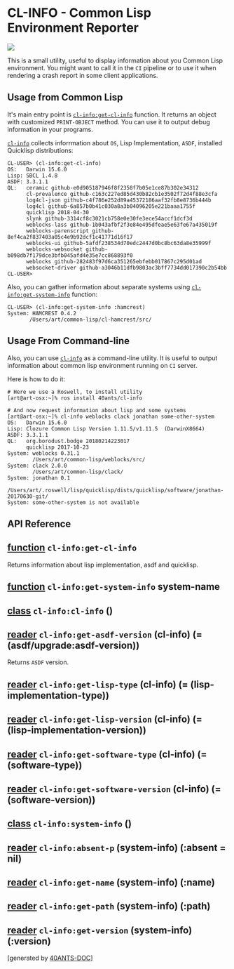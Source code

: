 <a id="x-28CL-INFO-3A-40README-2040ANTS-DOC-2FLOCATIVES-3ASECTION-29"></a>

# CL-INFO - Common Lisp Environment Reporter

[![](https://github-actions.40ants.com/40ants/cl-info/matrix.svg?only=ci.run-tests)][3904]

This is a small utility, useful to display information about you Common
Lisp environment. You might want to call it in the `CI` pipeline or
to use it when rendering a crash report in some client applications.

<a id="usage-from-common-lisp"></a>

## Usage from Common Lisp

It's main entry point is [`cl-info:get-cl-info`][b41e] function. It returns an object with
customized `PRINT-OBJECT` method. You can use it to output debug
information in your programs.

[`cl-info`][45fe] collects inforrmation about `OS`, Lisp Implementation, `ASDF`, installed
Quicklisp distributions:

```text
CL-USER> (cl-info:get-cl-info)
OS:   Darwin 15.6.0
Lisp: SBCL 1.4.8
ASDF: 3.3.1.1
QL:   ceramic github-e0d905187946f8f2358f7b05e1ce87b302e34312
      cl-prevalence github-c163c227ed85d430b82cb1e3502f72d4f88e3cfa
      log4cl-json github-c4f786e252d89a45372186aaf32fb8e8736b444b
      log4cl github-6a857b0b41c030a8a3b04096205e221baaa1755f
      quicklisp 2018-04-30
      slynk github-3314cf8c3021cb758e0e30fe3ece54accf1dcf3d
      weblocks-lass github-1b043afbf2f3e84e495dfeae5e63fe67a435019f
      weblocks-parenscript github-8ef4ca2f837403a05c4e9b92dcf1c41771d16f17
      weblocks-ui github-5afdf238534d70edc2447d0bc8bc63da8e35999f
      weblocks-websocket github-b098db7f179dce3bfb045afd4e35e7cc868893f0
      weblocks github-282483f97d6ca351265ebfebb017867c295d01ad
      websocket-driver github-a3046b11dfb9803ac3bff7734dd017390c2b54bb
CL-USER>
```
Also, you can gather information about separate systems using [`cl-info:get-system-info`][a6b6]
function:

```text
CL-USER> (cl-info:get-system-info :hamcrest)
System: HAMCREST 0.4.2
       /Users/art/common-lisp/cl-hamcrest/src/
```
<a id="usage-from-command-line"></a>

## Usage From Command-line

Also, you can use [`cl-info`][45fe] as a command-line utility. It is useful to
output information about common lisp environment running on `CI` server.

Here is how to do it:

```shell
# Here we use a Roswell, to install utility
[art@art-osx:~]% ros install 40ants/cl-info
   
# And now request information about lisp and some systems
[art@art-osx:~]% cl-info weblocks clack jonathan some-other-system
OS:   Darwin 15.6.0
Lisp: Clozure Common Lisp Version 1.11.5/v1.11.5  (DarwinX8664)
ASDF: 3.3.1.1
QL:   org.borodust.bodge 20180214223017
      quicklisp 2017-10-23
System: weblocks 0.31.1
        /Users/art/common-lisp/weblocks/src/
System: clack 2.0.0
        /Users/art/common-lisp/clack/
System: jonathan 0.1
        /Users/art/.roswell/lisp/quicklisp/dists/quicklisp/software/jonathan-20170630-git/
System: some-other-system is not available
```
<a id="api-reference"></a>

## API Reference

<a id="x-28CL-INFO-3AGET-CL-INFO-20FUNCTION-29"></a>

## [function](51b9) `cl-info:get-cl-info`

Returns information about lisp implementation, asdf and quicklisp.

<a id="x-28CL-INFO-3AGET-SYSTEM-INFO-20FUNCTION-29"></a>

## [function](7376) `cl-info:get-system-info` system-name

<a id="x-28CL-INFO-3ACL-INFO-20CLASS-29"></a>

## [class](24ce) `cl-info:cl-info` ()

<a id="x-28CL-INFO-3AGET-ASDF-VERSION-20-2840ANTS-DOC-2FLOCATIVES-3AREADER-20CL-INFO-3ACL-INFO-29-29"></a>

## [reader](392b) `cl-info:get-asdf-version` (cl-info) (= (asdf/upgrade:asdf-version))

Returns `ASDF` version.

<a id="x-28CL-INFO-3AGET-LISP-TYPE-20-2840ANTS-DOC-2FLOCATIVES-3AREADER-20CL-INFO-3ACL-INFO-29-29"></a>

## [reader](9f02) `cl-info:get-lisp-type` (cl-info) (= (lisp-implementation-type))

<a id="x-28CL-INFO-3AGET-LISP-VERSION-20-2840ANTS-DOC-2FLOCATIVES-3AREADER-20CL-INFO-3ACL-INFO-29-29"></a>

## [reader](9abb) `cl-info:get-lisp-version` (cl-info) (= (lisp-implementation-version))

<a id="x-28CL-INFO-3AGET-SOFTWARE-TYPE-20-2840ANTS-DOC-2FLOCATIVES-3AREADER-20CL-INFO-3ACL-INFO-29-29"></a>

## [reader](6948) `cl-info:get-software-type` (cl-info) (= (software-type))

<a id="x-28CL-INFO-3AGET-SOFTWARE-VERSION-20-2840ANTS-DOC-2FLOCATIVES-3AREADER-20CL-INFO-3ACL-INFO-29-29"></a>

## [reader](c307) `cl-info:get-software-version` (cl-info) (= (software-version))

<a id="x-28CL-INFO-3ASYSTEM-INFO-20CLASS-29"></a>

## [class](0ac8) `cl-info:system-info` ()

<a id="x-28CL-INFO-3AABSENT-P-20-2840ANTS-DOC-2FLOCATIVES-3AREADER-20CL-INFO-3ASYSTEM-INFO-29-29"></a>

## [reader](49c4) `cl-info:absent-p` (system-info) (:absent = nil)

<a id="x-28CL-INFO-3AGET-NAME-20-2840ANTS-DOC-2FLOCATIVES-3AREADER-20CL-INFO-3ASYSTEM-INFO-29-29"></a>

## [reader](5dde) `cl-info:get-name` (system-info) (:name)

<a id="x-28CL-INFO-3AGET-PATH-20-2840ANTS-DOC-2FLOCATIVES-3AREADER-20CL-INFO-3ASYSTEM-INFO-29-29"></a>

## [reader](b51a) `cl-info:get-path` (system-info) (:path)

<a id="x-28CL-INFO-3AGET-VERSION-20-2840ANTS-DOC-2FLOCATIVES-3AREADER-20CL-INFO-3ASYSTEM-INFO-29-29"></a>

## [reader](12d5) `cl-info:get-version` (system-info) (:version)


[45fe]: #x-28CL-INFO-3ACL-INFO-20CLASS-29
[b41e]: #x-28CL-INFO-3AGET-CL-INFO-20FUNCTION-29
[a6b6]: #x-28CL-INFO-3AGET-SYSTEM-INFO-20FUNCTION-29
[3904]: https://github.com/40ants/cl-info/actions
[24ce]: https://github.com/40ants/cl-info/blob/f1f944dbac8d36d79dba009e11cd5d65737838e0/src/core.lisp#L137
[392b]: https://github.com/40ants/cl-info/blob/f1f944dbac8d36d79dba009e11cd5d65737838e0/src/core.lisp#L138
[9f02]: https://github.com/40ants/cl-info/blob/f1f944dbac8d36d79dba009e11cd5d65737838e0/src/core.lisp#L141
[9abb]: https://github.com/40ants/cl-info/blob/f1f944dbac8d36d79dba009e11cd5d65737838e0/src/core.lisp#L143
[6948]: https://github.com/40ants/cl-info/blob/f1f944dbac8d36d79dba009e11cd5d65737838e0/src/core.lisp#L145
[c307]: https://github.com/40ants/cl-info/blob/f1f944dbac8d36d79dba009e11cd5d65737838e0/src/core.lisp#L147
[0ac8]: https://github.com/40ants/cl-info/blob/f1f944dbac8d36d79dba009e11cd5d65737838e0/src/core.lisp#L159
[5dde]: https://github.com/40ants/cl-info/blob/f1f944dbac8d36d79dba009e11cd5d65737838e0/src/core.lisp#L160
[12d5]: https://github.com/40ants/cl-info/blob/f1f944dbac8d36d79dba009e11cd5d65737838e0/src/core.lisp#L162
[b51a]: https://github.com/40ants/cl-info/blob/f1f944dbac8d36d79dba009e11cd5d65737838e0/src/core.lisp#L164
[49c4]: https://github.com/40ants/cl-info/blob/f1f944dbac8d36d79dba009e11cd5d65737838e0/src/core.lisp#L166
[51b9]: https://github.com/40ants/cl-info/blob/f1f944dbac8d36d79dba009e11cd5d65737838e0/src/core.lisp#L209
[7376]: https://github.com/40ants/cl-info/blob/f1f944dbac8d36d79dba009e11cd5d65737838e0/src/core.lisp#L214

[generated by [40ANTS-DOC](https://40ants.com/doc/)]
